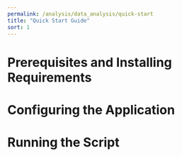 ```yaml
---
permalink: /analysis/data_analysis/quick-start
title: "Quick Start Guide"
sort: 1
---
```


# Prerequisites and Installing Requirements

# Configuring the Application

# Running the Script